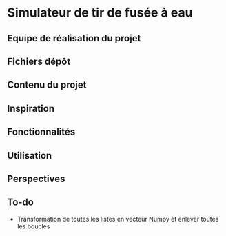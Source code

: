 # Simulateur de tir de fusée à eau
## Equipe de réalisation du projet

## Fichiers dépôt

## Contenu du projet 

## Inspiration 

## Fonctionnalités 

## Utilisation

## Perspectives

## To-do 
- Transformation de toutes les listes en vecteur Numpy et enlever toutes les boucles